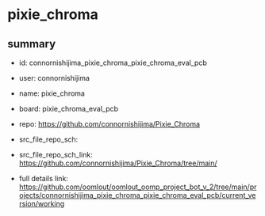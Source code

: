 # pixie_chroma
 
## summary 
* id: connornishijima_pixie_chroma_pixie_chroma_eval_pcb
* user: connornishijima
* name: pixie_chroma
* board: pixie_chroma_eval_pcb
* repo: https://github.com/connornishijima/Pixie_Chroma



* src_file_repo_sch: 
* src_file_repo_sch_link: https://github.com/connornishijima/Pixie_Chroma/tree/main/
* full details link: https://github.com/oomlout/oomlout_oomp_project_bot_v_2/tree/main/projects/connornishijima_pixie_chroma_pixie_chroma_eval_pcb/current_version/working  







